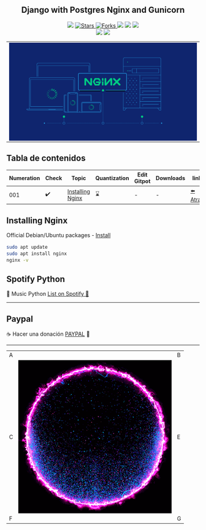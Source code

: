 <h2 align="center"> Django with Postgres Nginx and Gunicorn </h2>

<p align="center">
  
   </a>
    <img src="https://img.shields.io/github/languages/top/BrianMarquez3/Django-with-Postgres-Nginx-and-Gunicorn=red">
  </a>
  <a href="https://github.com/BrianMarquez3/Django-with-Postgres-Nginx-and-Gunicorn/stargazers">
    <img src="https://img.shields.io/github/stars/BrianMarquez3/Django-with-Postgres-Nginx-and-Gunicorn.svg?style=flat" alt="Stars">
  </a>
  <a href="https://github.com/BrianMarquez3/Django-with-Postgres-Nginx-and-Gunicorn/network">
    <img src="https://img.shields.io/github/forks/BrianMarquez3/Django-with-Postgres-Nginx-and-Gunicorn.svg?style=flat" alt="Forks">
  </a>
    <img src="https://img.shields.io/github/v/tag/BrianMarquez3/Django-with-Postgres-Nginx-and-Gunicorn?color=gren&label=Version&logo=nginx">
  </a>
  
  </a>
    <img src="https://img.shields.io/github/languages/code-size/BrianMarquez3/Django-with-Postgres-Nginx-and-Gunicorn">
  </a>
  
   </a>
   <a href="https://github.com/BrianMarquez3/Django-with-Postgres-Nginx-and-Gunicorn/network">
    <img src="https://img.shields.io/badge/Plataform-Linux-blue">
  </a><br>
   <img src="https://img.shields.io/github/last-commit/BrianMarquez3/Django-with-Postgres-Nginx-and-Gunicorn?color=darkrose&style=for-the-badge">
  <img src="https://img.shields.io/github/languages/count/BrianMarquez3/Django-with-Postgres-Nginx-and-Gunicorn?style=for-the-badge">
</p>

<table align="center">
  <tr>
    <td align="center" style="padding=0;width=50%;">
      <img align="center" style="padding=0;" src="./images/nginx.png" />
    </td>
  </tr>
</table>
 
## Tabla de contenidos

| Numeration   | Check  |Topic          | Quantization     |    Edit Gitpot    |    Downloads    |  link   |
| ------------ |--------|-------------- |----------------- |------------------ |---------------- |-------- |
|  001   |:heavy_check_mark: | [Installing Nginx](#Installing-Nginx)   |   :hourglass:     | - | - | [ ⬅️ Atras](https://github.com/BrianMarquez3) | 

## Installing Nginx

Official Debian/Ubuntu packages - [Install](https://www.nginx.com/resources/wiki/start/topics/tutorials/install/)

```bash
sudo apt update
sudo apt install nginx
nginx -v
```


## Spotify Python
🎵 Music Python [List on Spotify 🎤](https://open.spotify.com/playlist/11AwbhmXyh2jKlsHmaxcP9?si=eee72999dd8e43bc)

---
## Paypal
☕ Hacer una donación [PAYPAL](https://www.paypal.com/donate?hosted_button_id=98U3T62494H9Y) 🍵

---

 <table align="center">
    <tr>
      <td colspan="3">A</td>
        <td>B</td>
      </tr>
      <tr>
        <td>C</td>
      <td colspan="2"><img align="center" style="padding=0;" src="./images/circle.gif" /></td>
        <td>E</td>
      </tr>
      <tr>
      <td colspan="3">F</td>
        <td>G</td>
    </tr>
</table>

